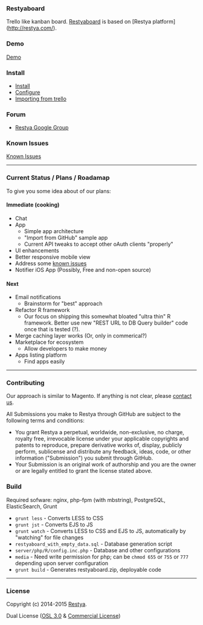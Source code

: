 ### Restyaboard

Trello like kanban board. [Restyaboard](http://restya.com/board/) is based on [Restya platform] (http://restya.com/).

### Demo

[Demo](http://restya.com/board/demo.html)

### Install

* [Install](http://restya.com/board/install.html)
* [Configure](http://restya.com/board/install.html#configure)
* [Importing from trello](http://restya.com/board/install.html#import-trello)

### Forum

* [Restya Google Group](https://groups.google.com/d/forum/restya)

### Known Issues

[Known Issues](http://restya.com/board/issues.html)

------------

### Current Status / Plans / Roadamap

To give you some idea about of our plans:

#### Immediate (cooking)

* Chat
* App
  * Simple app architecture
  * "Import from GitHub" sample app
  * Current API tweaks to accept other oAuth clients "properly"
* UI enhancements
* Better responsive mobile view
* Address some [known issues](http://restya.com/board/issues.html)
* Notifier iOS App (Possibly, Free and non-open source)


#### Next

* Email notifications
  * Brainstorm for "best" approach
* Refactor R framework
  * Our focus on shipping this somewhat bloated "ultra thin" R framework. Better use new "REST URL to DB Query builder" code once that is tested (?).
* Merge caching layer works (Or, only in commerical?)
* Marketplace for ecosystem
  * Allow developers to make money
* Apps listing platform
  * Find apps easily

------------

### Contributing

Our approach is similar to Magento. If anything is not clear, please [contact us](http://restya.com/contact.html?category=contributing).

All Submissions you make to Restya through GitHub are subject to the following terms and conditions:

* You grant Restya a perpetual, worldwide, non-exclusive, no charge, royalty free, irrevocable license under your applicable copyrights and patents to reproduce, prepare derivative works of, display, publicly perform, sublicense and distribute any feedback, ideas, code, or other information ("Submission") you submit through GitHub.
* Your Submission is an original work of authorship and you are the owner or are legally entitled to grant the license stated above.



### Build

Required sofware: nginx, php-fpm (with mbstring), PostgreSQL, ElasticSearch, Grunt

* `grunt less` - Converts LESS to CSS
* `grunt jst` - Converts EJS to JS
* `grunt watch` - Converts LESS to CSS and EJS to JS, automatically by "watching" for file changes
* `restyaboard_with_empty_data.sql` - Database generation script 
* `server/php/R/config.inc.php` - Database and other configurations
* `media` - Need write permission for php; can be `chmod 655` or `755` or `777` depending upon server configuration
* `grunt build` - Generates restyaboard.zip, deployable code

------------

### License

Copyright (c) 2014-2015 [Restya](http://restya.com/).

Dual License ([OSL 3.0](LICENSE.txt) & [Commercial License](http://restya.com/contact.html))
